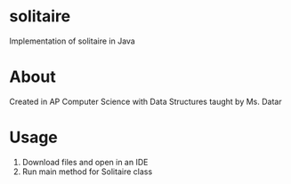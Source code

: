# solitaire
Implementation of solitaire in Java

# About
Created in AP Computer Science with Data Structures taught by Ms. Datar

# Usage
1. Download files and open in an IDE
2. Run main method for Solitaire class
